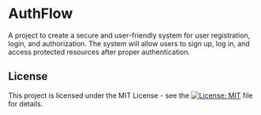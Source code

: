 # AuthFlow
A project to create a secure and user-friendly system for user registration, login, and authorization. The system will allow users to sign up, log in, and access protected resources after proper authentication.

## License
This project is licensed under the MIT License - see the [![License: MIT](https://img.shields.io/badge/License-MIT-yellow.svg)](https://github.com/m-ahmedk/AuthFlow/blob/main/LICENSE) file for details.